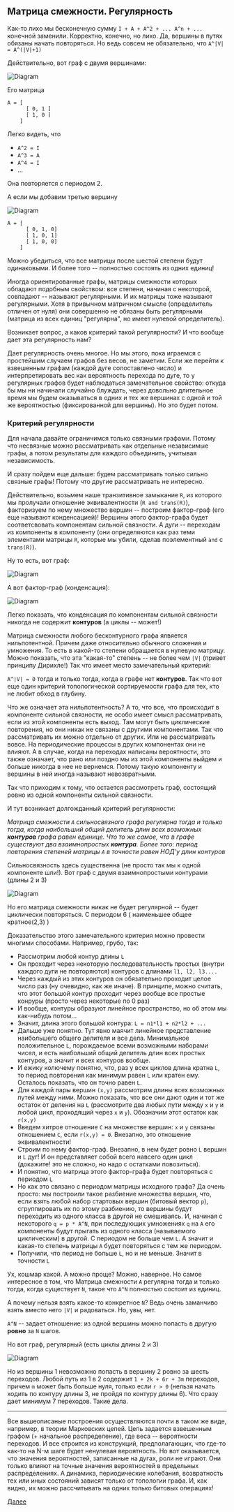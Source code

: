 ## Матрица смежности. Регулярность

Как-то лихо мы бесконечную сумму
`I + A + A^2 + ... A^n + ...` конечной заменили.
Корректно, конечно, но лихо. Да, вершины в путях обязаны начать повторяться.
Но ведь совсем не обязательно, что `A^|V| = A^(|V|+1)`

Действительно, вот граф с двумя вершинами:

![Diagram](graphs/one_loop.png)

Его матрица 
```
A = [
      [ 0, 1 ]
      [ 1, 0 ]
    ]
```

Легко видеть, что 
- `A^2 = I`
- `A^3 = A`
- `A^4 = I`
- ...

Она повторяется с периодом 2.

А если мы добавим третью вершину

![Diagram](graphs/regular_loop.png)

```
A = [
      [ 0, 1, 0]
      [ 1, 0, 1]
      [ 1, 0, 0]
    ]
```
Можно убедиться, что все матрицы после шестой степени будут одинаковыми. И более того -- полностью состоять из одних единиц!

Иногда ориентированные графы, матрицы смежности которых обладают подобным свойством: все степени, начиная с некоторой, совпадают -- называют регулярными. И их матрицы тоже называют регулярными. Хотя в привычном матричном смысле (определитель отличен от нуля) они совершенно не обязаны быть регулярными (матрица из всех единиц "регулярна", но имеет нулевой определитель).

Возникает вопрос, а каков критерий такой регулярности? И что вообще дает эта регулярность нам?

Дает регулярность очень многое. Но мы этого, пока играемся с простейшим случаем графов без весов, не заметим. Если же перейти к взвешенным графам (каждой дуге сопоставлено число) и интерпретировать вес как вероятность перехода по дуге, то у регулярных графов будет наблюдаться замечательное свойство: откуда бы мы ни начинали случайно блуждать, через довольно длительное время мы будем оказываться в одних и тех же вершинах с одной и той же вероятностью (фиксированной для вершины). Но это будет потом.

### Критерий регулярности

Для начала давайте ограничимся только связными графами. Потому что несвязные можно рассматривать как отдельные независимые графы, а потом результаты для каждого объединить, учитывая независимость.

И сразу пойдем еще дальше: будем рассматривать только сильно связные графы!
Потому что другие рассматривать не интересно.

Действительно, возьмем наше транзитивное замыкание `R`, из которого мы пролучали отношение эквивалентности (`R and trans(R)`), факторизуем по нему множество вершин -- построим фактор-граф (его еще называют конденсацией)! Вершины этого фактор-графа будет соответсвовать компонентам сильной связности. А дуги -- переходам из компоненты в компоненту (они определяются как раз теми элементами матрицы `R`, которые мы убили, сделав поэлементный `and` с `trans(R)`).

Ну то есть, вот граф:

![Diagram](graphs/graph_orig.png)

А вот фактор-граф (конденсация):

![Diagram](graphs/factor_graph.png)

Легко показать, что конденсация по компонентам сильной связности никогда не содержит **контуров** (а циклы -- может!)

Матрица смежности любого бесконтурного графа ялвяется нильпотентной. Причем даже относительно обычного сложения и умножения. То есть в какой-то степени обращается в нулевую матрицу. Можно показать, что эта "какая-то" степень -- не более чем `|V|` (привет принципу Дирихле!)
Так что имеет место замечательный критерий:

`A^|V| = 0` тогда и только тогда, когда в графе нет **контуров**. Так что вот еще один критерий топологической сортируемости графа для тех, кто не любит обход в глубину.

Что же означает эта нильпотентность? А то, что все, что происходит в компоненте сильной связности, не особо имеет смысл рассматривать, если из этой компоненты есть выход. Там могут быть циклические повторения, но они никак не связаны с другими компонентами. Так что рассматривать их можно отдельно от других. Или не рассматривать вовсе. На периодические процессы в других компонентах они не влияют. А в случае, когда на переходах написаны вероятности, это также означает, что рано или поздно мы из этой компоненты выйдем и больше никогда в нее не вернемся. Потому такую компоненту и вершины в ней иногда называют невозвратными.

Так что приходим к тому, что остается рассмотреть граф, состоящий ровно из одной компоненты сильной связности.

И тут возникает долгожданный критерий регулярности:

*Матрица смежности `A` сильносвязного графа регулярна тогда и только тогда, когда наибольший общий делитель длин всех возможных **контуров** графа равен единице. Что то же самое, что в графе существуют два взаимнопростых **контура**. Более того: период повторения степеней матрицы `A` в точности равен НОД'у длин контуров*

Сильносвязность здесь существенна (не просто так мы к одной компоненте шли!).
Вот граф с двумя взаимнопростыми контурами (длины 2 и 3)

![Diagram](graphs/non_regular.png)

Но его матрица смежности никак не будет регулярной -- будет циклически повторяться. С периодом 6 ( наименьшее общее кратное(2,3) )

Доказательство этого замечательного критерия можно провести многими способами.
Например, грубо, так:
- Рассмотрим любой контур длины `L`
- Он проходит через некоторую последовательность простых (внутри каждого дуги не повторяются) контуров с длинами `l1, l2, l3....`
- Через каждый из этих контуров он обязательно проходит целое число раз (ну очевидно, как же иначе). В принципе, можно считать, что этот большой контур проходит через вообще все простые конруры (просто через некоторые по 0 раз)
- И вообще, контуры образуют линейное пространство, но об этом мы как-нибудь потом...
- Значит, длина этого большой контура: `L = n1*l1 + n2*l2 + ...`
- Дальше уже понятно. Тут явно маячит линейное представление наибольшего общего делителя и все дела. Минимальное положительное `L`, порождаемое всеми возможными наборами чисел, и есть наибольший общий делитель длин всех простых контуров, а значит и всех контуров вообще.
- И ежику колючему понятно, что, раз у всех циклов длина кратна `L`, то период повторения как минимум равен `L` или кратен ему. Осталось показать, что он точно равен `L`.
- Для каждой пары вершин `(x,y)` рассмотрим длины всех возможных путей между ними. Можно показать, что все они дают один и тот же остаток от деления на `L`  (рассмотрите два любых пути между `x` и `y` и любой цикл, проходящий через `x` и `y`). Обозначим этот остаток как `r(x,y)`
- Введем хитрое отношение `C` на множестве вершин: `x` и `y` связаны отношением `C`, если `r(x,y) = 0`. Внезапно, это отношение эквивалентности!
- Строим по нему фактор-граф. Внезапно, в нем будет ровно `L` вершин и `L` дуг! И он представляет собой всего навсего один цикл (докажите! это не сложно, но надо с остатками повозиться).
- И понятно, что матрица этого фактор-графа будет повторяться с периодом `L`
- Но как это связано с периодом матрицы исходного графа? Да очень просто: мы построили такое разбиение множества вершин, что, если взять любой набор стартовых вершин (битовый вектор `p`), сгруппировать их по этому разбиению, то вершины будут переходить из одного класса в другой не смешиваясь. И, начиная с некоторого `q = p * A^N`,
при последующих умножениях `q` на `A` его компоненты будут прыгать из одного класса (называемого циклическим) в другой. С периодом не больше чем `L`. А значит и какая-то степень матрицы `A` будет повторяться с тем же периодом.
- Получили, что период не больше `L`, но и не меньше. Значит в точности `L`

Ух, кошмар какой. А можно проще? Можно, наверное. Но самое интересное в том, что 
Матрица смежности `A` регулярна тогда и только тогда, когда существует `N`, такое что `A^N` полностью состоит из единиц.

А почему нельзя взять какое-то конкретное `N`? Ведь очень заманчиво взять вместо него `|V|` и радоваться. Но, увы, нет. 

`A^N` -- задает отношение: из одной вершины можно попасть в другую **ровно** за `N` шагов.

Но вот граф, регулярный (есть циклы длины 2 и 3)

![Diagram](graphs/not_enough.png)

Но из вершины 1 невозможно попасть в вершину 2 ровно за шесть переходов.
Любой путь из 1 в 2 содержит `1 + 2k + 6r + 3m` переходов, причем `m` может быть больше нуля, только если `r > 0` (нельзя начать ходить по контуру длины 3, не пройдя по контуру длины 6). Что сразу дает минимум 7 переходов. Такие дела. 


-------
Все вышеописаные построения осуществляются почти в таком же виде, например, в теории Марковских цепей. Цепь задается взвешенным графом (+ начальное распределение), где веса -- вероятности переходов. И все строится из конструкций, предполагающих, что где-то как-то на N-м шаге будет ненулевая вероятность. Но вот оказывается, что значения вероятностей, записанные на дугах, роли не играют. Они только влияют на точные значения вероятностей в предельных распределениях. А динамика, периодические колебания, возвратность тех или иных состояний зависят только от топологии графа. И, как видно, их можно рассчитывать на одних только битовых операциях!


[Далее](Part3.md)